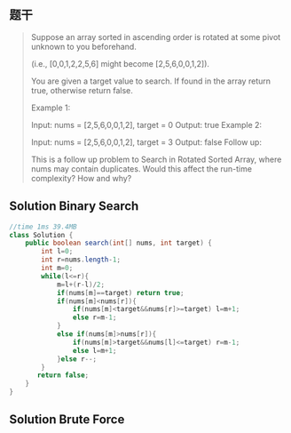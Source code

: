 ## 题干

> Suppose an array sorted in ascending order is rotated at some pivot unknown to you beforehand.
>
> (i.e., [0,0,1,2,2,5,6] might become [2,5,6,0,0,1,2]).
>
> You are given a target value to search. If found in the array return true, otherwise return false.
>
> Example 1:
>
> Input: nums = [2,5,6,0,0,1,2], target = 0
> Output: true
> Example 2:
>
> Input: nums = [2,5,6,0,0,1,2], target = 3
> Output: false
> Follow up:
>
> This is a follow up problem to Search in Rotated Sorted Array, where nums may contain duplicates.
> Would this affect the run-time complexity? How and why?

## Solution Binary Search

```java
//time 1ms 39.4MB
class Solution {
    public boolean search(int[] nums, int target) {
        int l=0;
        int r=nums.length-1;
        int m=0;
        while(l<=r){
            m=l+(r-l)/2;
            if(nums[m]==target) return true;
            if(nums[m]<nums[r]){
                if(nums[m]<target&&nums[r]>=target) l=m+1;
                else r=m-1;
            }
            else if(nums[m]>nums[r]){
                if(nums[m]>target&&nums[l]<=target) r=m-1;
                else l=m+1;
            }else r--;
        }
       return false;
    }
}
```

## Solution Brute Force